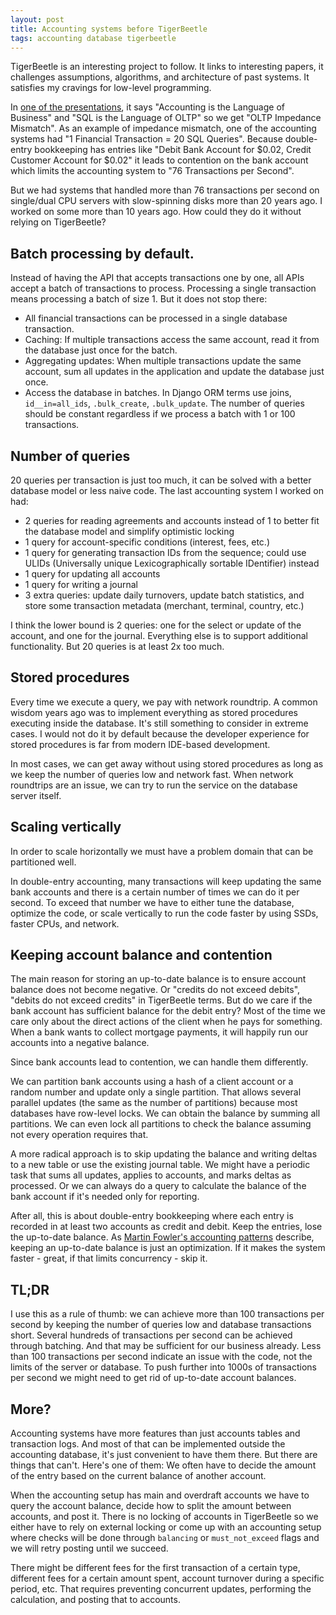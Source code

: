```yaml
---
layout: post
title: Accounting systems before TigerBeetle
tags: accounting database tigerbeetle
---
```


TigerBeetle is an interesting project to follow.  It links to interesting papers, it challenges assumptions, algorithms, and architecture of past systems. It satisfies my cravings for low-level programming.

In [one of the presentations](https://youtu.be/LHsjviZJ7PQ), it says "Accounting is the Language of Business" and "SQL is the Language of OLTP" so we get "OLTP Impedance Mismatch". As an example of impedance mismatch, one of the accounting systems had "1 Financial Transaction = 20 SQL Queries". Because double-entry bookkeeping has entries like "Debit Bank Account for $0.02, Credit Customer Account for $0.02" it leads to contention on the bank account which limits the accounting system to "76 Transactions per Second".

But we had systems that handled more than 76 transactions per second on single/dual CPU servers with slow-spinning disks more than 20 years ago. I worked on some more than 10 years ago. How could they do it without relying on TigerBeetle?

## Batch processing by default.

Instead of having the API that accepts transactions one by one, all APIs accept a batch of transactions to process. Processing a single transaction means processing a batch of size 1. But it does not stop there:

- All financial transactions can be processed in a single database transaction.
- Caching: If multiple transactions access the same account, read it from the database just once for the batch.
- Aggregating updates: When multiple transactions update the same account, sum all updates in the application and update the database just once.
- Access the database in batches. In Django ORM terms use joins, `id__in=all_ids`, `.bulk_create`, `.bulk_update`. The number of queries should be constant regardless if we process a batch with 1 or 100 transactions.

## Number of queries

20 queries per transaction is just too much, it can be solved with a better database model or less naive code. The last accounting system I worked on had:

- 2 queries for reading agreements and accounts instead of 1 to better fit the database model and simplify optimistic locking
- 1 query for account-specific conditions (interest, fees, etc.)
- 1 query for generating transaction IDs from the sequence; could use ULIDs (Universally unique Lexicographically sortable IDentifier) instead
- 1 query for updating all accounts
- 1 query for writing a journal
- 3 extra queries: update daily turnovers, update batch statistics, and store some transaction metadata (merchant, terminal, country, etc.)

I think the lower bound is 2 queries: one for the select or update of the account, and one for the journal. Everything else is to support additional functionality. But 20 queries is at least 2x too much.

## Stored procedures

Every time we execute a query, we pay with network roundtrip. A common wisdom years ago was to implement everything as stored procedures executing inside the database. It's still something to consider in extreme cases. I would not do it by default because the developer experience for stored procedures is far from modern IDE-based development.

In most cases, we can get away without using stored procedures as long as we keep the number of queries low and network fast. When network roundtrips are an issue, we can try to run the service on the database server itself. 

## Scaling vertically

In order to scale horizontally we must have a problem domain that can be partitioned well.

In double-entry accounting, many transactions will keep updating the same bank accounts and there is a certain number of times we can do it per second. To exceed that number we have to either tune the database, optimize the code, or scale vertically to run the code faster by using SSDs, faster CPUs, and network.

## Keeping account balance and contention

The main reason for storing an up-to-date balance is to ensure account balance does not become negative. Or "credits do not exceed debits", "debits do not exceed credits" in TigerBeetle terms. But do we care if the bank account has sufficient balance for the debit entry? Most of the time we care only about the direct actions of the client when he pays for something. When a bank wants to collect mortgage payments, it will happily run our accounts into a negative balance.

Since bank accounts lead to contention, we can handle them differently.

We can partition bank accounts using a hash of a client account or a random number and update only a single partition. That allows several parallel updates (the same as the number of partitions) because most databases have row-level locks. We can obtain the balance by summing all partitions. We can even lock all partitions to check the balance assuming not every operation requires that.

A more radical approach is to skip updating the balance and writing deltas to a new table or use the existing journal table. We might have a periodic task that sums all updates, applies to accounts, and marks deltas as processed. Or we can always do a query to calculate the balance of the bank account if it's needed only for reporting.

After all, this is about double-entry bookkeeping where each entry is recorded in at least two accounts as credit and debit. Keep the entries, lose the up-to-date balance. As [Martin Fowler's accounting patterns](https://martinfowler.com/apsupp/accounting.pdf) describe, keeping an up-to-date balance is just an optimization. If it makes the system faster - great, if that limits concurrency - skip it.

## TL;DR

I use this as a rule of thumb: we can achieve more than 100 transactions per second by keeping the number of queries low and database transactions short. Several hundreds of transactions per second can be achieved through batching. And that may be sufficient for our business already. Less than 100 transactions per second indicate an issue with the code, not the limits of the server or database. To push further into 1000s of transactions per second we might need to get rid of up-to-date account balances.

## More?

Accounting systems have more features than just accounts tables and transaction logs. And most of that can be implemented outside the accounting database, it's just convenient to have them there. But there are things that can't. Here's one of them: We often have to decide the amount of the entry based on the current balance of another account. 

When the accounting setup has main and overdraft accounts we have to query the account balance, decide how to split the amount between accounts, and post it. There is no locking of accounts in TigerBeetle so we either have to rely on external locking or come up with an accounting setup where checks will be done through `balancing` or `must_not_exceed` flags and we will retry posting until we succeed.

There might be different fees for the first transaction of a certain type, different fees for a certain amount spent, account turnover during a specific period, etc. That requires preventing concurrent updates, performing the calculation, and posting that to accounts.

